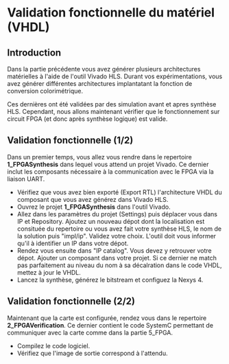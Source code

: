 # Validation fonctionnelle du matériel (VHDL)

##	Introduction

Dans la partie précédente vous avez générer plusieurs architectures matérielles à l'aide de l'outil Vivado HLS. Durant vos expérimentations, vous avez générer différentes architectures implantatant la fonction de conversion colorimétrique.

Ces dernières ont été validées par des simulation avant et apres synthèse HLS. Cependant, nous allons maintenant vérifier que le fonctionnement sur circuit FPGA (et donc après synthèse logique) est valide.

##	Validation fonctionnelle (1/2)

Dans un premier temps, vous allez vous rendre dans le repertoire **1_FPGASynthesis** dans lequel vous attend un projet Vivado. Ce dernier inclut les composants nécessaire à la communication avec le FPGA via la liaison UART.

- Vérifiez que vous avez bien exporté (Export RTL) l'architecture VHDL du composant que vous avez générez dans Vivado HLS.
- Ouvrez le projet **1_FPGASynthesis** dans l'outil Vivado.
- Allez dans les paramètres du projet (Settings) puis déplacer vous dans IP et Repository. Ajoutez un nouveau dépot dont la localisation est consituée du repertoire ou vous avez fait votre synthèse HLS, le nom de la solution puis "impl/ip". Validez votre choix. L'outil doit vous informer qu'il à identifier un IP dans votre dépot.
- Rendez vous ensuite dans "IP catalog". Vous devez y retrouver votre dépot. Ajouter un composant dans votre projet. Si ce dernier ne match pas parfaitement au niveau du nom à sa décalration dans le code VHDL, mettez à jour le VHDL.
- Lancez la synthèse, générez le bitstream et configuez la Nexys 4.

##	Validation fonctionnelle (2/2)

Maintenant que la carte est configurée, rendez vous dans le repertoire **2_FPGAVerification**. Ce dernier contient le code SystemC permettant de communiquer avec la carte comme dans la partie 5_FPGA.

- Compilez le code logiciel.
- Vérifiez que l'image de sortie correspond à l'attendu.
